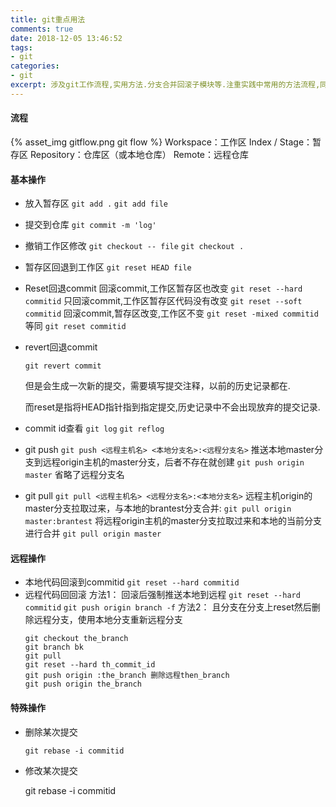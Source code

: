 ```yaml
---
title: git重点用法
comments: true
date: 2018-12-05 13:46:52
tags:
- git
categories:
- git
excerpt: 涉及git工作流程,实用方法.分支合并回滚子模块等.注重实践中常用的方法流程,同时对原理稍作注解.git的实践说明书.
---
```

#### 流程
{% asset_img gitflow.png git flow %}
Workspace：工作区
Index / Stage：暂存区
Repository：仓库区（或本地仓库）
Remote：远程仓库
#### 基本操作
- 放入暂存区
  `git add .`
  `git add file`

- 提交到仓库
  `git commit -m 'log'`

- 撤销工作区修改
  `git checkout -- file`
  `git checkout .`

- 暂存区回退到工作区
  `git reset HEAD file`

- Reset回退commit
  回滚commit,工作区暂存区也改变
  `git reset --hard  commitid`
  只回滚commit,工作区暂存区代码没有改变
  `git reset --soft commitid`
  回滚commit,暂存区改变,工作区不变
  `git reset -mixed commitid` 等同 `git reset commitid`

- revert回退commit

  `git revert commit`

  但是会生成一次新的提交，需要填写提交注释，以前的历史记录都在.

  而reset是指将HEAD指针指到指定提交,历史记录中不会出现放弃的提交记录.

- commit id查看
  `git log`
  `git reflog`

- git push
  `git push <远程主机名> <本地分支名>:<远程分支名>`
  推送本地master分支到远程origin主机的master分支，后者不存在就创建
  `git push origin master` 省略了远程分支名

- git pull
  `git pull <远程主机名> <远程分支名>:<本地分支名>`
  远程主机origin的master分支拉取过来，与本地的brantest分支合并:
  `git pull origin master:brantest`
  将远程origin主机的master分支拉取过来和本地的当前分支进行合并
  `git pull origin master`
#### 远程操作
- 本地代码回滚到commitid
`git reset --hard commitid`
- 远程代码回回滚
  方法1：
  回滚后强制推送本地到远程
  `git reset --hard commitid`
  `git push origin branch -f`
  方法2：
  且分支在分支上reset然后删除远程分支，使用本地分支重新远程分支
  ```
  git checkout the_branch
  git branch bk
  git pull
  git reset --hard th_commit_id
  git push origin :the_branch 删除远程then_branch
  git push origin the_branch
  ```

#### 特殊操作

- 删除某次提交

  `git rebase -i commitid `

- 修改某次提交

  git rebase -i commitid